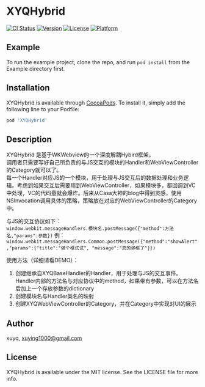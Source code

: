 # XYQHybrid

[![CI Status](http://img.shields.io/travis/xuyingqian/XYQHybrid.svg?style=flat)](https://travis-ci.org/xuyingqian/XYQHybrid)
[![Version](https://img.shields.io/cocoapods/v/XYQHybrid.svg?style=flat)](http://cocoapods.org/pods/XYQHybrid)
[![License](https://img.shields.io/cocoapods/l/XYQHybrid.svg?style=flat)](http://cocoapods.org/pods/XYQHybrid)
[![Platform](https://img.shields.io/cocoapods/p/XYQHybrid.svg?style=flat)](http://cocoapods.org/pods/XYQHybrid)

## Example

To run the example project, clone the repo, and run `pod install` from the Example directory first.

## Installation

XYQHybrid is available through [CocoaPods](http://cocoapods.org). To install
it, simply add the following line to your Podfile:

```ruby
pod 'XYQHybrid'
```

## Description
XYQHybrid 是基于WKWebview的一个深度解耦Hybird框架。  
调用者只需要写好自己所负责的与JS交互的模块的Handler和WebViewController的Category就可以了。  
每一个Handler对应JS的一个模块，用于处理与JS交互后的数据处理和业务逻辑。考虑到如果交互后需要用到WebViewController，如果模块多，都回调到VC中处理，VC的代码量就会爆炸。后来从Casa大神的blog中得到灵感，使用NSInvocation调用具体的策略，策略放在对应的WebViewController的Category中。

与JS的交互协议如下：  
```window.webkit.messageHandlers.模块名.postMessage({"method":方法名,"params":参数})``` 
例：```window.webkit.messageHandlers.Common.postMessage({"method":"showAlert","params":{"title":"弹个框试试", "message":"真的弹框了"}}) ```

使用方法（详细请看DEMO）：  
1. 创建继承自XYQBaseHandler的Handler，用于处理与JS的交互事件。Handler内部的方法名与对应协议中的method，如果带有参数，可以在方法名后加上一个存放参数的dictionary  
2. 创建模块名与Handler类名的映射  
3. 创建XYQWebViewController的Category，并在Category中实现对UI的展示

## Author

xuyq, xuying1000@gmail.com

## License

XYQHybrid is available under the MIT license. See the LICENSE file for more info.
